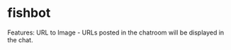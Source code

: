 fishbot
=======

Features:
URL to Image - URLs posted in the chatroom will be displayed in the chat. 
